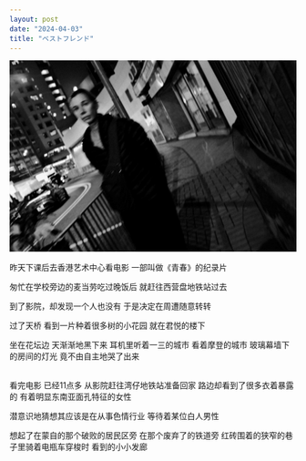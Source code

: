```yaml
---
layout: post
date: "2024-04-03"
title: "ベストフレンド"
---
```


<img alt="Face" src="/assets/posts/hk-face.jpg" class="post-image black"/>

昨天下课后去香港艺术中心看电影
一部叫做《青春》的纪录片

匆忙在学校旁边的麦当劳吃过晚饭后
就赶往西营盘地铁站过去

到了影院，却发现一个人也没有
于是决定在周遭随意转转

过了天桥
看到一片种着很多树的小花园
就在君悦的楼下

坐在花坛边
天渐渐地黑下来
耳机里听着一三的城市
看着摩登的城市
玻璃幕墙下的房间的灯光
竟不由自主地哭了出来

<br>
看完电影
已经11点多
从影院赶往湾仔地铁站准备回家
路边却看到了很多衣着暴露的
有着明显东南亚面孔特征的女性

潜意识地猜想其应该是在从事色情行业
等待着某位白人男性

想起了在蒙自的那个破败的居民区旁
在那个废弃了的铁道旁
红砖围着的狭窄的巷子里骑着电瓶车穿梭时
看到的小小发廊